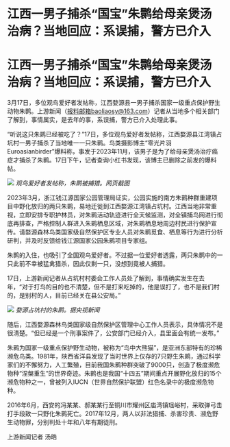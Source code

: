 # 江西一男子捕杀“国宝”朱鹮给母亲煲汤治病？当地回应：系误捕，警方已介入

# 江西一男子捕杀“国宝”朱鹮给母亲煲汤治病？当地回应：系误捕，警方已介入

3月17日，多位观鸟爱好者发帖称，江西婺源县一男子捕杀国家一级重点保护野生动物朱鹮。上游新闻（报料邮箱baoliaosy@163.com）记者从当地多个相关部门了解到，事情属实，是去年的事，系误捕，警方已介入处理此事。

“听说这只朱鹮已经被吃了？”17日，多位观鸟爱好者发帖称，江西婺源县江湾镇占坑村一男子捕杀了当地唯一一只朱鹮。鸟类摄影博主“零光片羽
Euroasianbirder”爆料称，事发于2023年11月，该男子是为了给母亲煲汤治疗癌症才捕杀了朱鹮。17日下午，记者查询小红书发现，该博主已删除之前发的爆料帖。

![](https://inews.gtimg.com/om_bt/O5Pi7AV1Dk0mw2kp57fcuD8A4uQrNhNNlyHE_CL05MHSMAA/1000)
_观鸟爱好者发帖称，朱鹮被捕猎。网页截图_

2023年3月，浙江钱江源国家公园管理局证实，公园实施的南方朱鹮种群重建项目中野化放归的两只朱鹮，易地迁徙到江西婺源江湾镇占坑村。江西当地非常重视，立即安排专职护林员，对朱鹮活动轨迹进行全天候监测，对全镇捕鸟网进行彻底再排查，严格控制人群进入朱鹮栖息区域，对朱鹮栖息地周边村民进行保护宣传。请婺源森林鸟类国家级自然保护区专业人员对朱鹮觅食、栖息等行为进行分析研判，并及时反馈给钱江源国家公园朱鹮项目专家组。

朱鹮的入住，也吸引了全国观鸟爱好者。不过据一位爱好者透露，两只朱鹮中的一只此前不幸被猛禽猎杀，因此仅剩一只，没想到竟被人捕猎。

17日，上游新闻记者从占坑村村委会工作人员处了解到，事情确实发生在去年，“对于打鸟的目的也不清楚，但不是打来吃掉的，他是误打了，也不是我们村的，是别村的人，目前已经关在县公安局。”

![](https://inews.gtimg.com/om_bt/OpbB3Xf3MOMkmdFnCGe0P52LPi1m7UgVUl1htmy6ahUEsAA/1000)
_婺源占坑村的朱鹮。据央视新闻_

随后，江西婺源森林鸟类国家级自然保护区管理中心工作人员表示，具体情况不是很清楚。“但已经是一个刑事案件了，公安部门已经介入，县里面会有统一发布。”

朱鹮为国家一级重点保护野生动物，被称为“鸟中大熊猫”，是亚洲东部特有的珍稀濒危鸟类。1981年，陕西省洋县发现了当时世界上仅存的7只野生朱鹮，通过科学家们的不懈努力，人工繁殖，目前我国朱鹮种群突破了9000只，创造了极度濒危物种“涅槃重生”的世界奇迹。朱鹮也是我国“十四五”期间重点开展野化放归的15个濒危物种之一，曾被列入IUCN（世界自然保护联盟）红色名录中的极度濒危物种。

2016年6月，西安的冯某某、郝某某行至铜川市耀州区庙湾镇瑶峪村，采取弹弓击打手段致一只野化朱鹮死亡。2017年12月，两人以非法猎捕、杀害珍贵、濒危野生动物罪，分别判处十年和八年有期徒刑。

上游新闻记者 汤皓

